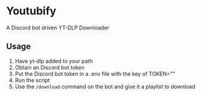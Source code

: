 # Youtubify

A Discord bot driven YT-DLP Downloader

## Usage

1. Have yt-dlp added to your path
2. Obtain an Discord bot token
3. Put the Discord bot token in a .env file with the key of TOKEN=""
4. Run the script
5. Use the `/download` command on the bot and give it a playlist to download